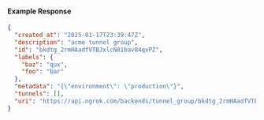 <!-- Code generated for API Clients. DO NOT EDIT. -->
#### Example Response
```json
{
  "created_at": "2025-01-17T23:39:47Z",
  "description": "acme tunnel group",
  "id": "bkdtg_2rmHAadfVTBJxlcN81bav84qxPZ",
  "labels": {
    "baz": "qux",
    "foo": "bar"
  },
  "metadata": "{\"environment\": \"production\"}",
  "tunnels": [],
  "uri": "https://api.ngrok.com/backends/tunnel_group/bkdtg_2rmHAadfVTBJxlcN81bav84qxPZ"
}

